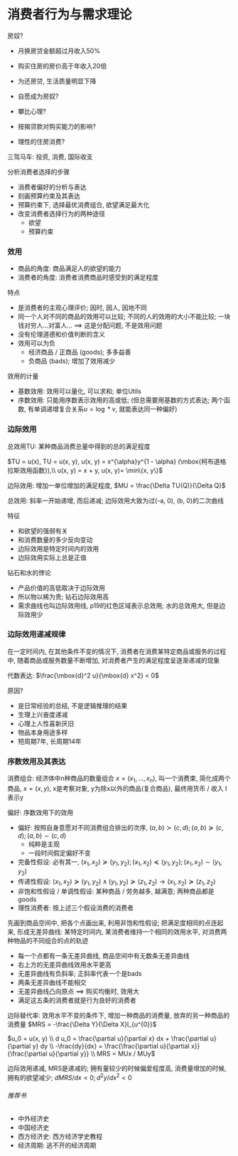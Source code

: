 # 消费者行为与需求理论

房奴?
- 月换房贷金额超过月收入50%
- 购买住房的房价高于年收入20倍
- 为还房贷, 生活质量明显下降




- 自愿成为房奴?
- 攀比心理?
- 按揭贷款对购买能力的影响?
- 理性的住房消费?

三驾马车: 投资, 消费, 国际收支

分析消费者选择的步骤
- 消费者偏好的分析与表达
- 刻画预算约束及其表达
- 预算约束下, 选择最优消费组合, 欲望满足最大化
- 改变消费者选择行为的两种途径
    - 欲望
    - 预算约束

### 效用

- 商品的角度: 商品满足人的欲望的能力
- 消费者的角度: 消费者消费商品时感受到的满足程度

特点
- 是消费者的主观心理评价; 因时, 因人, 因地不同
- 同一个人对不同的商品的效用可以比较; 不同的人的效用的大小不能比较; 一块钱对穷人...对富人... ==> 这是分配问题, 不是效用问题
- 没有伦理道德和价值判断的含义
- 效用可以为负
    - 经济商品 / 正商品 (goods); 多多益善
    - 负商品 (bads); 增加了效用减少

效用的计量
- 基数效用: 效用可以量化, 可以求和; 单位Utils
- 序数效用: 只能用序数表示效用的高或低; (但总需要用基数的方式表达; 两个函数, 有单调递增复合关系$u = \log * v$, 就能表达同一种偏好)

### 边际效用

总效用TU: 某种商品消费总量中得到的总的满足程度

$TU = u(x), TU = u(x, y), u(x, y) = x^{\alpha}y^{1 - \alpha} (\mbox{柯布道格拉斯效用函数}),\\ u(x, y) = x + y, u(x, y)=  \min\{x, y\}$


边际效用: 增加一单位增加的满足程度, $MU = \frac{\Delta TU(Q)}{\Delta Q}$

总效用: 斜率一开始递增, 而后递减; 边际效用大致为过(-a, 0), (b, 0)的二次曲线

特征
- 和欲望的强弱有关
- 和消费数量的多少反向变动
- 边际效用是特定时间内的效用
- 边际效用实际上总是正值

钻石和水的悖论
- 产品价值的高低取决于边际效用
- 所以物以稀为贵; 钻石边际效用高
- 需求曲线也叫边际效用线, p19的红色区域表示总效用; 水的总效用大, 但是边际效用少

### 边际效用递减规律

在一定时间内, 在其他条件不变的情况下, 消费者在消费某特定商品或服务的过程中, 随着商品或服务数量不断增加, 对消费者产生的满足程度呈逐渐递减的现象

代数表达: $\frac{\mbox{d}^2 u}{\mbox{d} x^2} < 0$

原因?
- 是日常经验的总结, 不是逻辑推理的结果
- 生理上兴奋度递减
- 心理上人性喜新厌旧
- 物品本身用途多样
- 短周期7年, 长周期14年

### 序数效用及其表达

消费组合: 经济体中n种商品的数量组合 $x = (x_1, \dots, x_n)$, 叫一个消费束, 简化成两个商品, $x = (x, y)$, x是考察对象, y为除x以外的商品(复合商品), 最终用货币 / 收入 I表示y

偏好: 序数效用下的效用
- 偏好: 按照自身意愿对不同消费组合排出的次序, $(a, b) \succ (c, d); (a, b) \succeq (c, d); (a, b) \sim (c, d)$
    - 纯粹是主观
    - 一段时间假定偏好不变
- 完备性假设: 必有其一, $(x_1, x_2) \succeq (y_1, y_2); (x_1, x_2) \preceq (y_1, y_2); (x_1, x_2) \sim (y_1, y_2)$
- 传递性假设: $(x_1, x_2) \succeq (y_1, y_2) \wedge (y_1, y_2) \succeq (z_1, z_2) \to (x_1, x_2) \succeq (z_1, z_2)$
- 非饱和性假设 / 单调性假设: 某种商品 / 劳务越多, 越满意; 两种商品都是goods
- 理性消费者: 按上述三个假设消费的消费者

先画到商品空间中, 把各个点画出来, 利用非饱和性假设; 把满足度相同的点连起来, 形成无差异曲线: 某特定时间内, 某消费者维持一个相同的效用水平, 对消费两种物品的不同组合的点的轨迹
- 每一个点都有一条无差异曲线, 商品空间中有无数条无差异曲线
- 右上方的无差异曲线效用水平更高
- 无差异曲线有负斜率; 正斜率代表一个是bads
- 两条无差异曲线不能相交
- 无差异曲线凸向原点 ==> 购买均衡时, 效用大
- 满足这五条的消费者就是行为良好的消费者

边际替代率: 效用水平不变的条件下, 增加一种商品的消费量, 放弃的另一种商品的消费量 $MRS = -\frac{\Delta Y}{\Delta X}l_{u^{0}}$

$u_0 = u(x, y) \\ d u_0 = \frac{\partial u}{\partial x} dx + \frac{\partial u}{\partial y} dy \\ -\frac{dy}{dx} = \frac{\frac{\partial u}{\partial x}}{\frac{\partial u}{\partial y}} \\ MRS = MUx / MUy$

边际效用递减, MRS是递减的; 拥有量较少的时候偏爱程度高, 消费量增加的时候, 拥有的欲望减少; $dMRS / dx < 0; d^2 y / d x^2 < 0$

###### 推荐书

- 中外经济史
- 中国经济史
- 西方经济史: 西方经济学史教程
- 经济周期: 逃不开的经济周期
